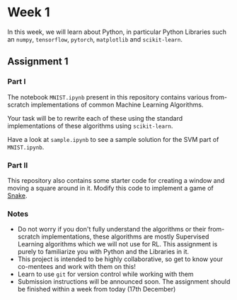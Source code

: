 # Week 1

In this week, we will learn about Python, in particular Python Libraries such an ```numpy```, ```tensorflow```, ```pytorch```, ```matplotlib``` and ```scikit-learn```.

## Assignment 1

### Part I

The notebook ```MNIST.ipynb``` present in this repository contains various from-scratch implementations of common Machine Learning Algorithms.

Your task will be to rewrite each of these using the standard implementations of these algorithms using ```scikit-learn```.

Have a look at ```sample.ipynb``` to see a sample solution for the SVM part of ```MNIST.ipynb```.

### Part II

This repository also contains some starter code for creating a window and moving a square around in it. Modify this code to implement a game of [Snake](<https://en.wikipedia.org/wiki/Snake_(video_game_genre)>).

### Notes

- Do not worry if you don't fully understand the algorithms or their from-scratch implementations, these algorithms are mostly Supervised Learning algorithms which we will not use for RL. This assignment is purely to familiarize you with Python and the Libraries in it.
- This project is intended to be highly collaborative, so get to know your co-mentees and work with them on this!
- Learn to use ```git``` for version control while working with them
- Submission instructions will be announced soon. The assignment should be finished within a week from today (17th December)
